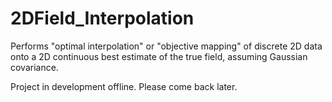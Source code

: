 # 2DField_Interpolation

Performs "optimal interpolation" or "objective mapping" of discrete 2D data onto a 2D continuous best estimate of the true field, assuming Gaussian covariance.

Project in development offline. Please come back later.
